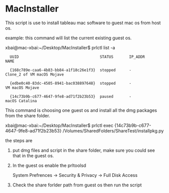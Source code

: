 # MacInstaller

This script is use to install tableau mac software to guest mac os from host os. 

example:
this command will list the current existing guest os. 

xbai@mac-xbai:~/Desktop/MacInstaller$ prlctl list -a

      UUID                                    STATUS       IP_ADDR         NAME

      {168c789e-caa6-4b83-bb84-a1f18c26e1f3}  stopped      -               Clone_2 of VM macOS Mojave

      {edbe0c40-83dc-4505-8941-bac038897648}  stopped      -               VM macOS Mojave

      {14c73b9b-c677-4647-9fe8-ad71f2b23b53}  paused       -               macOS Catalina

This command is choosing one guest os and install all the dmg packages from the share folder. 

xbai@mac-xbai:~/Desktop/MacInstaller$ prlctl exec {14c73b9b-c677-4647-9fe8-ad71f2b23b53} /Volumes/SharedFolders/ShareTest/installpkg.py

the steps are 
1. put dmg files and script in the share folder, make sure you could see that in the guest os. 

2. In the guest os enable the prltoolsd
          
      System Prefrences -> Security & Privacy -> Full Disk Access 
      
3. Check the share forlder path from guest os then run the script


   
